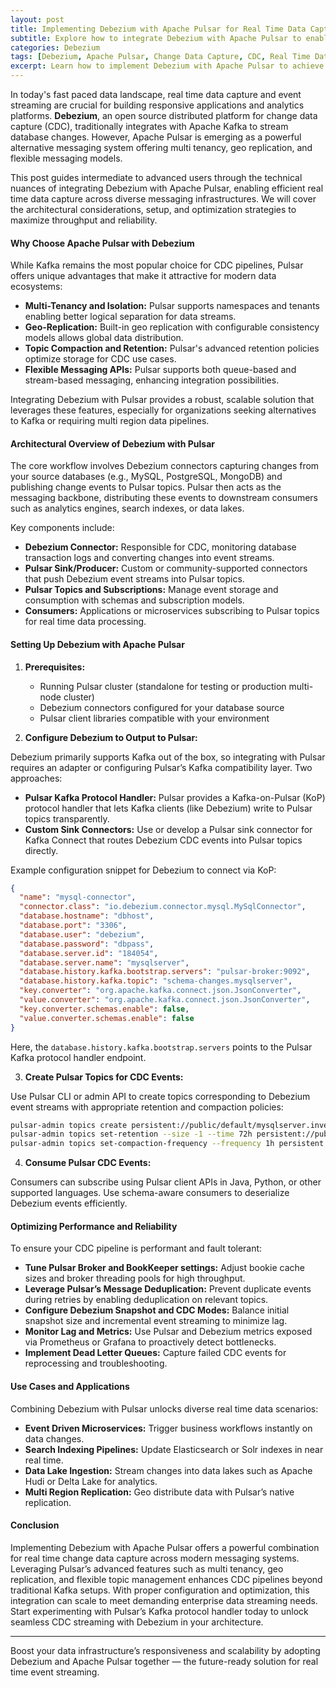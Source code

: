 ```yaml
---
layout: post  
title: Implementing Debezium with Apache Pulsar for Real Time Data Capture Across Messaging Systems  
subtitle: Explore how to integrate Debezium with Apache Pulsar to enable efficient real time change data capture and streaming across distributed systems  
categories: Debezium  
tags: [Debezium, Apache Pulsar, Change Data Capture, CDC, Real Time Data, Big Data, Streaming, Kafka Alternatives, Event Streaming]  
excerpt: Learn how to implement Debezium with Apache Pulsar to achieve seamless real time change data capture and event streaming, enhancing your data architecture with scalable messaging systems.  
---
```

In today's fast paced data landscape, real time data capture and event streaming are crucial for building responsive applications and analytics platforms. **Debezium**, an open source distributed platform for change data capture (CDC), traditionally integrates with Apache Kafka to stream database changes. However, Apache Pulsar is emerging as a powerful alternative messaging system offering multi tenancy, geo replication, and flexible messaging models.

This post guides intermediate to advanced users through the technical nuances of integrating Debezium with Apache Pulsar, enabling efficient real time data capture across diverse messaging infrastructures. We will cover the architectural considerations, setup, and optimization strategies to maximize throughput and reliability.

#### Why Choose Apache Pulsar with Debezium

While Kafka remains the most popular choice for CDC pipelines, Pulsar offers unique advantages that make it attractive for modern data ecosystems:

- **Multi-Tenancy and Isolation:** Pulsar supports namespaces and tenants enabling better logical separation for data streams.
- **Geo-Replication:** Built-in geo replication with configurable consistency models allows global data distribution.
- **Topic Compaction and Retention:** Pulsar's advanced retention policies optimize storage for CDC use cases.
- **Flexible Messaging APIs:** Pulsar supports both queue-based and stream-based messaging, enhancing integration possibilities.

Integrating Debezium with Pulsar provides a robust, scalable solution that leverages these features, especially for organizations seeking alternatives to Kafka or requiring multi region data pipelines.

#### Architectural Overview of Debezium with Pulsar

The core workflow involves Debezium connectors capturing changes from your source databases (e.g., MySQL, PostgreSQL, MongoDB) and publishing change events to Pulsar topics. Pulsar then acts as the messaging backbone, distributing these events to downstream consumers such as analytics engines, search indexes, or data lakes.

Key components include:

- **Debezium Connector:** Responsible for CDC, monitoring database transaction logs and converting changes into event streams.
- **Pulsar Sink/Producer:** Custom or community-supported connectors that push Debezium event streams into Pulsar topics.
- **Pulsar Topics and Subscriptions:** Manage event storage and consumption with schemas and subscription models.
- **Consumers:** Applications or microservices subscribing to Pulsar topics for real time data processing.

#### Setting Up Debezium with Apache Pulsar

1. **Prerequisites:**
   - Running Pulsar cluster (standalone for testing or production multi-node cluster)
   - Debezium connectors configured for your database source
   - Pulsar client libraries compatible with your environment

2. **Configure Debezium to Output to Pulsar:**

Debezium primarily supports Kafka out of the box, so integrating with Pulsar requires an adapter or configuring Pulsar’s Kafka compatibility layer. Two approaches:

- **Pulsar Kafka Protocol Handler:** Pulsar provides a Kafka-on-Pulsar (KoP) protocol handler that lets Kafka clients (like Debezium) write to Pulsar topics transparently.
- **Custom Sink Connectors:** Use or develop a Pulsar sink connector for Kafka Connect that routes Debezium CDC events into Pulsar topics directly.

Example configuration snippet for Debezium to connect via KoP:

```json  
{
  "name": "mysql-connector",
  "connector.class": "io.debezium.connector.mysql.MySqlConnector",
  "database.hostname": "dbhost",
  "database.port": "3306",
  "database.user": "debezium",
  "database.password": "dbpass",
  "database.server.id": "184054",
  "database.server.name": "mysqlserver",
  "database.history.kafka.bootstrap.servers": "pulsar-broker:9092",
  "database.history.kafka.topic": "schema-changes.mysqlserver",
  "key.converter": "org.apache.kafka.connect.json.JsonConverter",
  "value.converter": "org.apache.kafka.connect.json.JsonConverter",
  "key.converter.schemas.enable": false,
  "value.converter.schemas.enable": false
}
```

Here, the `database.history.kafka.bootstrap.servers` points to the Pulsar Kafka protocol handler endpoint.

3. **Create Pulsar Topics for CDC Events:**

Use Pulsar CLI or admin API to create topics corresponding to Debezium event streams with appropriate retention and compaction policies:

```bash  
pulsar-admin topics create persistent://public/default/mysqlserver.inventory.customers  
pulsar-admin topics set-retention --size -1 --time 72h persistent://public/default/mysqlserver.inventory.customers  
pulsar-admin topics set-compaction-frequency --frequency 1h persistent://public/default/mysqlserver.inventory.customers  
```

4. **Consume Pulsar CDC Events:**

Consumers can subscribe using Pulsar client APIs in Java, Python, or other supported languages. Use schema-aware consumers to deserialize Debezium events efficiently.

#### Optimizing Performance and Reliability

To ensure your CDC pipeline is performant and fault tolerant:

- **Tune Pulsar Broker and BookKeeper settings:** Adjust bookie cache sizes and broker threading pools for high throughput.
- **Leverage Pulsar’s Message Deduplication:** Prevent duplicate events during retries by enabling deduplication on relevant topics.
- **Configure Debezium Snapshot and CDC Modes:** Balance initial snapshot size and incremental event streaming to minimize lag.
- **Monitor Lag and Metrics:** Use Pulsar and Debezium metrics exposed via Prometheus or Grafana to proactively detect bottlenecks.
- **Implement Dead Letter Queues:** Capture failed CDC events for reprocessing and troubleshooting.

#### Use Cases and Applications

Combining Debezium with Pulsar unlocks diverse real time data scenarios:

- **Event Driven Microservices:** Trigger business workflows instantly on data changes.
- **Search Indexing Pipelines:** Update Elasticsearch or Solr indexes in near real time.
- **Data Lake Ingestion:** Stream changes into data lakes such as Apache Hudi or Delta Lake for analytics.
- **Multi Region Replication:** Geo distribute data with Pulsar’s native replication.

#### Conclusion

Implementing Debezium with Apache Pulsar offers a powerful combination for real time change data capture across modern messaging systems. Leveraging Pulsar’s advanced features such as multi tenancy, geo replication, and flexible topic management enhances CDC pipelines beyond traditional Kafka setups. With proper configuration and optimization, this integration can scale to meet demanding enterprise data streaming needs. Start experimenting with Pulsar’s Kafka protocol handler today to unlock seamless CDC streaming with Debezium in your architecture.

---

Boost your data infrastructure’s responsiveness and scalability by adopting Debezium and Apache Pulsar together — the future-ready solution for real time event streaming.
